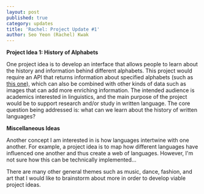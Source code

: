 ```yaml
---
layout: post
published: true
category: updates
title: 'Rachel: Project Update #1'
author: Seo Yeon (Rachel) Kwak
---
```

**Project Idea 1: History of Alphabets**

One project idea is to develop an interface that allows people to learn about the history and information behind different alphabets. This project would require an API that returns information about specified alphabets (such as [this one](http://spellout.org/api#alphabets)), which can also be combined with other kinds of data such as images that can add more enriching information. The intended audience is academics interested in linguistics, and the main purpose of the project would be to support research and/or study in written language. The core question being addressed is: what can we learn about the history of written languages?

**Miscellaneous Ideas**

Another concept I am interested in is how languages intertwine with one another. For example, a project idea is to map how different languages have influenced one another and thus create a web of languages. However, I'm not sure how this can be technically implemented... 

There are many other general themes such as music, dance, fashion, and art that I would like to brainstorm about more in order to develop viable project ideas.
